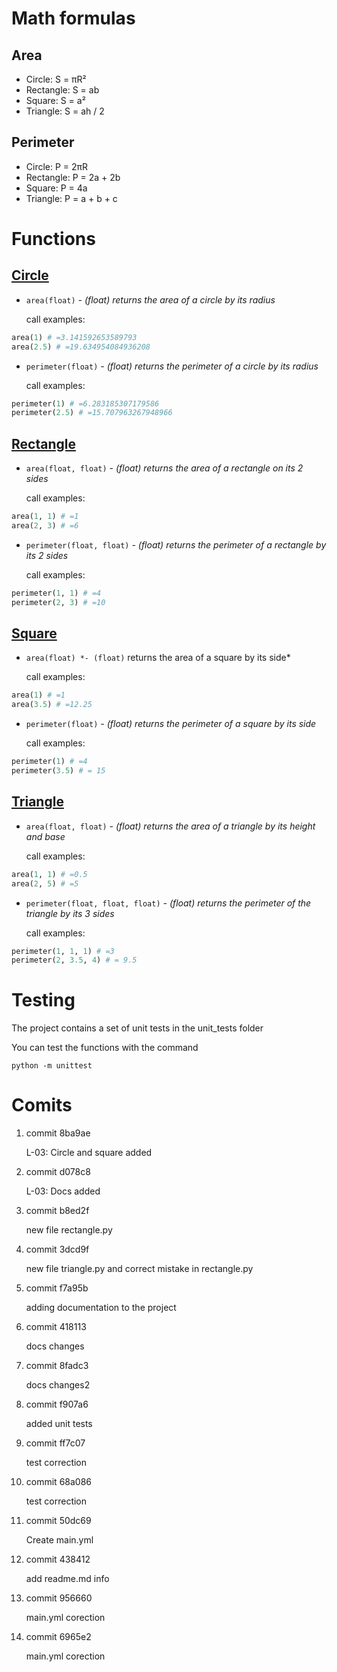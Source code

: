 # Math formulas
## Area
- Circle: S = πR²
- Rectangle: S = ab
- Square: S = a²
- Triangle: S = ah / 2

## Perimeter
- Circle: P = 2πR
- Rectangle: P = 2a + 2b
- Square: P = 4a
- Triangle: P = a + b + c




# Functions
## [Circle](/circle.py)
- `area(float)` *- (float) returns the area of a circle by its radius*

    call examples:
```python
area(1) # =3.141592653589793
area(2.5) # =19.634954084936208
```
- `perimeter(float)` *- (float) returns the perimeter of a circle by its radius*

    call examples:
```python
perimeter(1) # =6.283185307179586
perimeter(2.5) # =15.707963267948966
```

## [Rectangle](/rectangle.py)
- `area(float, float)` *- (float) returns the area of a rectangle on its 2 sides*

    call examples:
```python
area(1, 1) # =1
area(2, 3) # =6
```
- `perimeter(float, float)` *- (float) returns the perimeter of a rectangle by its 2 sides*

    call examples:
```python
perimeter(1, 1) # =4
perimeter(2, 3) # =10
```

## [Square](/square.py)
- `area(float) *- (float)` returns the area of a square by its side*

    call examples:
```python
area(1) # =1
area(3.5) # =12.25
```
- `perimeter(float)` *- (float) returns the perimeter of a square by its side*

    call examples:
```python
perimeter(1) # =4
perimeter(3.5) # = 15
```

## [Triangle](/triangle.py) 
- `area(float, float)` *- (float) returns the area of a triangle by its height and base*

    call examples:
```python
area(1, 1) # =0.5
area(2, 5) # =5
```
- `perimeter(float, float, float)` *- (float) returns the perimeter of the triangle by its 3 sides*

    call examples:
```python
perimeter(1, 1, 1) # =3
perimeter(2, 3.5, 4) # = 9.5
```

# Testing
The project contains a set of unit tests in the unit_tests folder

You can test the functions with the command
```
python -m unittest
```

# Comits
1. commit 8ba9ae

    L-03: Circle and square added
2. commit d078c8

    L-03: Docs added
3. commit b8ed2f

    new file rectangle.py
4. commit 3dcd9f

    new file triangle.py and correct mistake in rectangle.py
5. commit f7a95b

    adding documentation to the project
6. commit 418113

    docs changes

7. commit 8fadc3

    docs changes2
8. commit f907a6

    added unit tests
9. commit ff7c07

    test correction
10. commit 68a086

    test correction
11. commit 50dc69

    Create main.yml
12. commit 438412

    add readme.md info
13. commit 956660

    main.yml corection
14. commit 6965e2

    main.yml corection